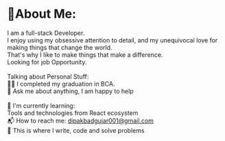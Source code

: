 # 🙋About Me:
I am a full-stack Developer.<br>I enjoy using my obsessive attention to detail, and my unequivocal love for making things that change the world.<br>That's why I like to make things that make a difference.<br>Looking for job Opportunity.<br><br>Talking about Personal Stuff:<br>🧑‍🎓 I completed my graduation in BCA.<br>💬 Ask me about anything, I am happy to help<br><br>🌱 I'm currently learning:<br>Tools and technologies from React ecosystem<br>📬 How to reach me: dipakbadgujar001@gmail.com<br>💪 This is where I write, code and solve problems
